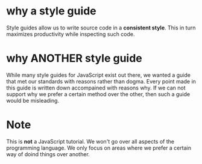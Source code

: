 
# why a style guide

Style guides allow us to write source code in a **consistent style**. This in turn maximizes productivity while inspecting such code.


# why ANOTHER style guide

While many style guides for JavaScript exist out there, we wanted a guide that met our standards with reasons rather than dogma. Every point made in this guide is written down accompained with reasons why. If we can not support why we prefer a certain method over the other, then such a guide would be misleading.

# Note

This is **not** a JavaScript tutorial. We won't go over all aspects of the programming language. We only focus on areas where we prefer a certain way of doind things over another.

